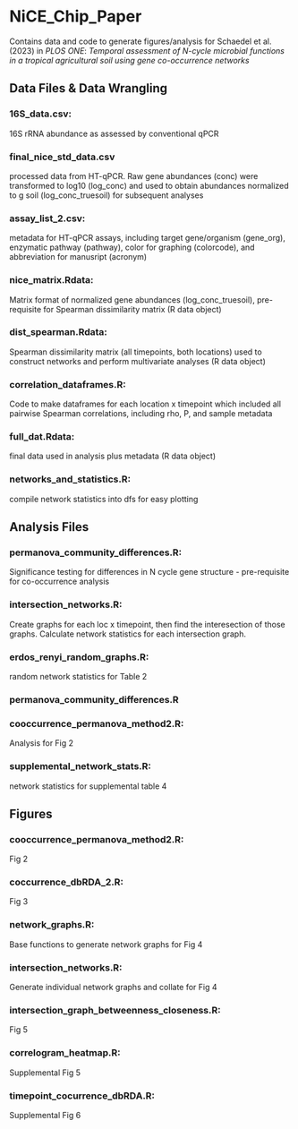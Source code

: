 # NiCE_Chip_Paper
Contains data and code to generate figures/analysis for Schaedel et al. (2023) in _PLOS ONE_: <i> Temporal assessment of N-cycle microbial functions in a tropical agricultural soil using gene co-occurrence networks </i>

## Data Files & Data Wrangling

### 16S_data.csv: 
16S rRNA abundance as assessed by conventional qPCR

### final_nice_std_data.csv
processed data from HT-qPCR. Raw gene abundances (conc) were transformed to log10 (log_conc) and used to obtain abundances normalized to g soil (log_conc_truesoil) for subsequent analyses

### assay_list_2.csv: 
metadata for HT-qPCR assays, including target gene/organism (gene_org), enzymatic pathway (pathway), color for graphing (colorcode), and abbreviation for manusript (acronym)

### nice_matrix.Rdata:
Matrix format of normalized gene abundances (log_conc_truesoil), pre-requisite for Spearman dissimilarity matrix (R data object)

### dist_spearman.Rdata:
Spearman dissimilarity matrix (all timepoints, both locations) used to construct networks and perform multivariate analyses (R data object)

### correlation_dataframes.R:
Code to make dataframes for each location x timepoint which included all pairwise Spearman correlations, including rho, P, and sample metadata 

### full_dat.Rdata:
final data used in analysis plus metadata (R data object)

### networks_and_statistics.R:
compile network statistics into dfs for easy plotting

## Analysis Files

### permanova_community_differences.R:
Significance testing for differences in N cycle gene structure - pre-requisite for co-occurrence analysis

### intersection_networks.R:
Create graphs for each loc x timepoint, then find the interesection of those graphs. Calculate network statistics for each intersection graph. 

### erdos_renyi_random_graphs.R:
random network statistics for Table 2

### permanova_community_differences.R

### cooccurrence_permanova_method2.R:
Analysis for Fig 2

### supplemental_network_stats.R:
network statistics for supplemental table 4

## Figures

### cooccurrence_permanova_method2.R:
Fig 2

### coccurrence_dbRDA_2.R:
Fig 3

### network_graphs.R: 
Base functions to generate network graphs for Fig 4

### intersection_networks.R:
Generate individual network graphs and collate for Fig 4

### intersection_graph_betweenness_closeness.R:
Fig 5

### correlogram_heatmap.R:
Supplemental Fig 5

### timepoint_cocurrence_dbRDA.R:
Supplemental Fig 6


